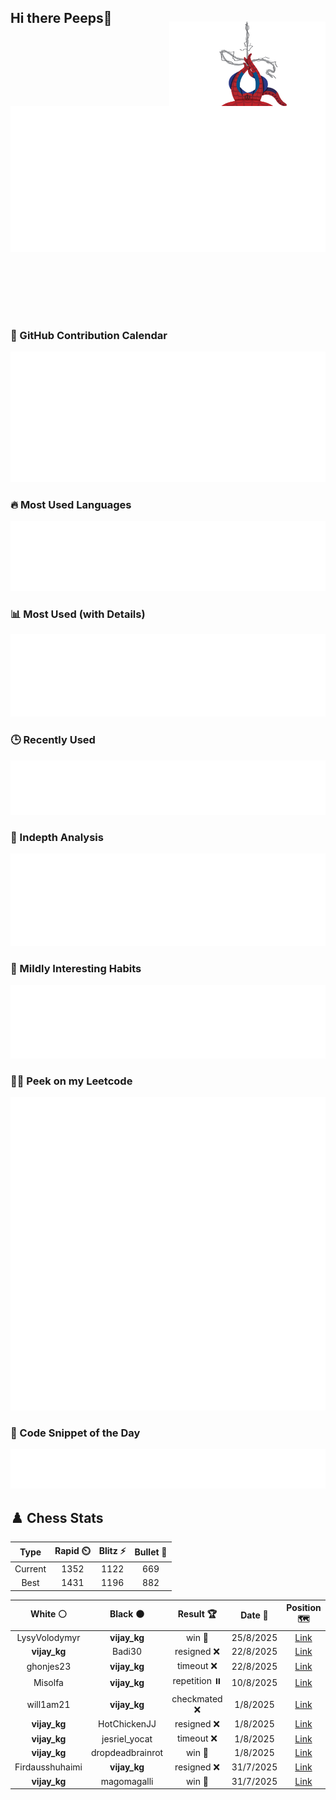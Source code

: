 ## Hi there Peeps👋

<p style="text-align: right; margin-top: -40px; position: relative; top: 15px;">
  <img src="./assets/spidertocat.png" width="250" height="250" alt="Spider-Ham swinging" align="right">
</p>

<div style="position: relative; width: 100%; height: auto;">
  <img src="./metrics.classic.svg" alt="Metrics" style="position: relative; top: -100px; left: 0; z-index: 1; display: block;">
</div>

### 📅 GitHub Contribution Calendar

![Half-year](./metrics.plugin.isocalendar.svg)

### 🔥 Most Used Languages
![Most Used](metrics.plugin.languages.svg)

### 📊 Most Used (with Details)
![Most Used Details](metrics.plugin.languages.details.svg)

### 🕒 Recently Used
![Recently Used](metrics.plugin.languages.recent.svg)

### 📌 Indepth Analysis
![Indepth](metrics.plugin.languages.indepth.svg)

### 🧠 Mildly Interesting Habits

![Habits Facts](./metrics.plugin.habits.facts.svg)

### 🧑‍💻 Peek on my Leetcode 

![LeetCode Stats](metrics.plugin.leetcode.svg)

### 📝 Code Snippet of the Day

![Code Snippet](./metrics.plugin.code.svg)

## ♟️ Chess Stats

<!--START_SECTION:chessStats-->
<!-- Automatically generated with https://github.com/Balastrong/chess-stats-action -->

| Type | Rapid ⏲️ | Blitz ⚡ | Bullet 🔫 |
|:---:|:---:|:---:|:---:|
| Current | 1352 | 1122 | 669 |
| Best | 1431 | 1196 | 882 |

| White ⚪ | Black ⚫ | Result 🏆 | Date 📅 | Position 🗺️ | Type 🕕 |
|:---:|:---:|:---:|:---:|:---:|:---:|
| LysyVolodymyr | **vijay_kg** | win 🥇 | 25/8/2025 | <a href="http://www.ee.unb.ca/cgi-bin/tervo/fen.pl?select=r3kb1r/pR2pppp/8/8/8/3P2PK/P6P/3q4 w kq - 0 23">Link</a> | Blitz |
| **vijay_kg** | Badi30 | resigned ❌ | 22/8/2025 | <a href="http://www.ee.unb.ca/cgi-bin/tervo/fen.pl?select=8/ppN1kp2/6p1/7r/8/P6P/1PP2Pb1/2K5 w - - 0 32">Link</a> | Blitz |
| ghonjes23 | **vijay_kg** | timeout ❌ | 22/8/2025 | <a href="http://www.ee.unb.ca/cgi-bin/tervo/fen.pl?select=5rk1/3q2p1/7p/pN1pB3/Pp2Q3/1B3P1r/1PP3K1/5R2 b - - 0 34">Link</a> | Blitz |
| Misolfa | **vijay_kg** | repetition ⏸️ | 10/8/2025 | <a href="http://www.ee.unb.ca/cgi-bin/tervo/fen.pl?select=3R4/8/8/4K3/2r5/2k5/8/8 b - - 26 50">Link</a> | Blitz |
| will1am21 | **vijay_kg** | checkmated ❌ | 1/8/2025 | <a href="http://www.ee.unb.ca/cgi-bin/tervo/fen.pl?select=5N2/6pn/r6k/7R/7K/8/6P1/8 b - - 0 51">Link</a> | Blitz |
| **vijay_kg** | HotChickenJJ | resigned ❌ | 1/8/2025 | <a href="http://www.ee.unb.ca/cgi-bin/tervo/fen.pl?select=8/6pk/1p5p/3p1p2/p7/5nPK/PP5P/8 w - - 0 38">Link</a> | Blitz |
| **vijay_kg** | jesriel_yocat | timeout ❌ | 1/8/2025 | <a href="http://www.ee.unb.ca/cgi-bin/tervo/fen.pl?select=8/6p1/4k2p/4P3/r2K2P1/8/7P/8 w - - 7 51">Link</a> | Blitz |
| **vijay_kg** | dropdeadbrainrot | win 🥇 | 1/8/2025 | <a href="http://www.ee.unb.ca/cgi-bin/tervo/fen.pl?select=5r2/ppp4p/2pk1r2/6p1/4N3/8/PPP1RPPP/R5K1 b - - 1 19">Link</a> | Blitz |
| Firdausshuhaimi | **vijay_kg** | resigned ❌ | 31/7/2025 | <a href="http://www.ee.unb.ca/cgi-bin/tervo/fen.pl?select=2kr3r/1p1bp1b1/2p4p/Q1B3p1/4N3/5P2/P1P3PP/1R3RK1 b - - 0 21">Link</a> | Blitz |
| **vijay_kg** | magomagalli | win 🥇 | 31/7/2025 | <a href="http://www.ee.unb.ca/cgi-bin/tervo/fen.pl?select=8/6pk/6np/4P3/2pP2Q1/8/2P1NP2/4K3 b - - 0 37">Link</a> | Blitz |

<!--END_SECTION:chessStats-->

